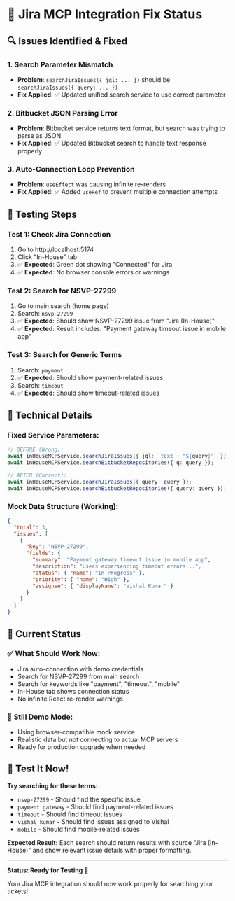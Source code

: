 # 🎫 Jira MCP Integration Fix Status

## 🔍 **Issues Identified & Fixed**

### 1. **Search Parameter Mismatch**
- **Problem**: `searchJiraIssues({ jql: ... })` should be `searchJiraIssues({ query: ... })`
- **Fix Applied**: ✅ Updated unified search service to use correct parameter

### 2. **Bitbucket JSON Parsing Error**
- **Problem**: Bitbucket service returns text format, but search was trying to parse as JSON
- **Fix Applied**: ✅ Updated Bitbucket search to handle text response properly

### 3. **Auto-Connection Loop Prevention**
- **Problem**: `useEffect` was causing infinite re-renders 
- **Fix Applied**: ✅ Added `useRef` to prevent multiple connection attempts

## 🧪 **Testing Steps**

### Test 1: Check Jira Connection
1. Go to http://localhost:5174
2. Click "In-House" tab
3. ✅ **Expected**: Green dot showing "Connected" for Jira
4. ✅ **Expected**: No browser console errors or warnings

### Test 2: Search for NSVP-27299
1. Go to main search (home page)
2. Search: `nsvp-27299`
3. ✅ **Expected**: Should show NSVP-27299 issue from "Jira (In-House)"
4. ✅ **Expected**: Result includes: "Payment gateway timeout issue in mobile app"

### Test 3: Search for Generic Terms
1. Search: `payment`
2. ✅ **Expected**: Should show payment-related issues
3. Search: `timeout`  
4. ✅ **Expected**: Should show timeout-related issues

## 🔧 **Technical Details**

### Fixed Service Parameters:
```typescript
// BEFORE (Wrong):
await inHouseMCPService.searchJiraIssues({ jql: `text ~ "${query}"` });
await inHouseMCPService.searchBitbucketRepositories({ q: query });

// AFTER (Correct):
await inHouseMCPService.searchJiraIssues({ query: query });
await inHouseMCPService.searchBitbucketRepositories({ query: query });
```

### Mock Data Structure (Working):
```json
{
  "total": 3,
  "issues": [
    {
      "key": "NSVP-27299",
      "fields": {
        "summary": "Payment gateway timeout issue in mobile app",
        "description": "Users experiencing timeout errors...",
        "status": { "name": "In Progress" },
        "priority": { "name": "High" },
        "assignee": { "displayName": "Vishal Kumar" }
      }
    }
  ]
}
```

## 🎯 **Current Status**

### ✅ **What Should Work Now**:
- Jira auto-connection with demo credentials
- Search for NSVP-27299 from main search
- Search for keywords like "payment", "timeout", "mobile"
- In-House tab shows connection status
- No infinite React re-render warnings

### 🔄 **Still Demo Mode**:
- Using browser-compatible mock service
- Realistic data but not connecting to actual MCP servers
- Ready for production upgrade when needed

## 🚀 **Test It Now!**

**Try searching for these terms:**
- `nsvp-27299` - Should find the specific issue
- `payment gateway` - Should find payment-related issues  
- `timeout` - Should find timeout issues
- `vishal kumar` - Should find issues assigned to Vishal
- `mobile` - Should find mobile-related issues

**Expected Result:**
Each search should return results with source "Jira (In-House)" and show relevant issue details with proper formatting.

---

**Status: Ready for Testing** 🎉

Your Jira MCP integration should now work properly for searching your tickets!
